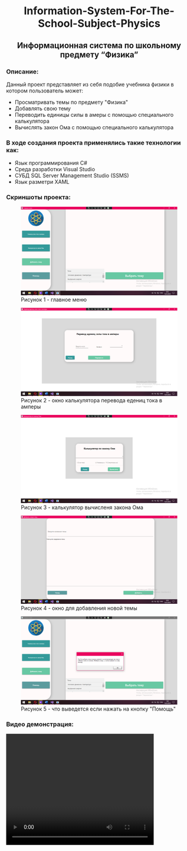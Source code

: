 <h1 style="text-align:center;">Information-System-For-The-School-Subject-Physics</h1>
<h2 style="text-align:center;">Информационная система по школьному предмету “Физика”</h2>

<h3>Описание:</h3>
<p>
  Данный проект представляет из себя подобие учебника физики в котором пользователь может:</p>
<ul>
  <li>Просматривать темы по предмету "Физика"</li>
  <li>Добавлять свою тему</li>
  <li>Переводить единицы силы в амеры с помощью специального калькулятора</li>
  <li>Вычислять закон Ома с помощью специального калькулятора</li>
</ul>

<h3>В ходе создания проекта применялись такие технологии как:</h3>
<ul>
  <li>Язык программирования C#</li>
  <li>Среда разработки Visual Studio</li>
  <li>СУБД SQL Server Management Studio (SSMS)</li>
  <li>Язык разметри XAML</li>
</ul>

<h3>Скриншоты проекта:</h3>
<figure>
	<img src = "InformationSystemForPhysics/Images/Screen1.png">
	<figcaption>Рисунок 1 - главное меню</figcaption>
</figure>
<figure>
	<img src = "InformationSystemForPhysics/Images/Screen2.png">
	<figcaption>Рисунок 2 - окно калькулятора перевода едениц тока в амперы</figcaption>
</figure>
<figure>
	<img src = "InformationSystemForPhysics/Images/Screen3.png">
	<figcaption>Рисунок 3 - калькулятор вычисленя закона Ома</figcaption>
</figure>
<figure>
	<img src = "InformationSystemForPhysics/Images/Screen4.png">
	<figcaption>Рисунок 4 - окно для добавления новой темы</figcaption>
</figure>
<figure>
	<img src = "InformationSystemForPhysics/Images/Screen5.png">
	<figcaption>Рисунок 5 - что выведется если нажать на кнопку "Помощь"</figcaption>
</figure>

<h3>Видео демонстрация:</h3>
<video src="InformationSystemForPhysics/VideoDemonstration/MyVideoDemonstration.mp4" width="400" height="300" controls ></video>
